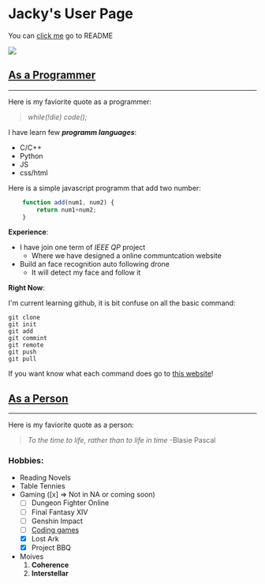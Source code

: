 <!-- Heading -->
# Jacky's User Page

You can [click me](./README.md) go to README


![](https://hips.hearstapps.com/hmg-prod.s3.amazonaws.com/images/blood-moon-2014-royalty-free-image-982147860-1545988839.jpg?resize=300:* )


<!-- Programmer -->

## **[As a Programmer](#as-a-programmer)**
___

Here is my faviorite quote as a programmer:

>*while(!die) code();*

I have learn few ***programm languages***:

- C/C++
- Python
- JS
- css/html

Here is a simple javascript programm that add two number:

```javascript
    function add(num1, num2) {
        return num1+num2;
    }
```

**Experience**:

- I have join one term of *IEEE QP* project
    - Where we have designed a online communtcation website
- Build an face recognition auto following drone
    - It will detect my face and follow it 

**Right Now**:

I'm current learning github, it is bit confuse on all the basic command:
```
git clone
git init
git add
git commint
git remote
git push
git pull
```
If you want know what each command does go to [this website](http://guides.beanstalkapp.com/version-control/common-git-commands.html)!


<!-- Person -->
## **[As a Person](#as-a-person)**
___

Here is my faviorite quote as a person:

> *To the time to life, rather than to life in time* -Blasie Pascal 

### **Hobbies**:
- Reading Novels
- Table Tennies
- Gaming ([x] => Not in NA or coming soon)
  - [ ] Dungeon Fighter Online
  - [ ] Final Fantasy XIV
  - [ ] Genshin Impact
  - [ ] [Coding games](https://www.codingame.com/start)
  - [x] Lost Ark
  - [x] Project BBQ
- Moives
  1. **Coherence**
  2. **Interstellar**




